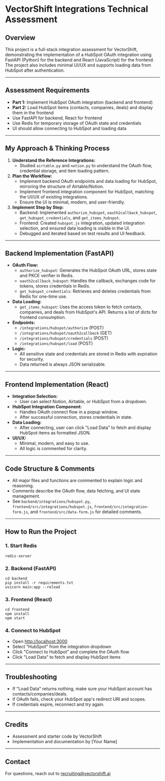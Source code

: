 # VectorShift Integrations Technical Assessment

## Overview

This project is a full-stack integration assessment for VectorShift, demonstrating the implementation of a HubSpot OAuth integration using FastAPI (Python) for the backend and React (JavaScript) for the frontend. The project also includes minimal UI/UX and supports loading data from HubSpot after authentication.

---

## Assessment Requirements

- **Part 1:** Implement HubSpot OAuth integration (backend and frontend)
- **Part 2:** Load HubSpot items (contacts, companies, deals) and display them in the frontend
- Use FastAPI for backend, React for frontend
- Use Redis for temporary storage of OAuth state and credentials
- UI should allow connecting to HubSpot and loading data

---

## My Approach & Thinking Process

1. **Understand the Reference Integrations:**
   - Studied `airtable.py` and `notion.py` to understand the OAuth flow, credential storage, and item loading pattern.
2. **Plan the Workflow:**
   - Implement backend OAuth endpoints and data loading for HubSpot, mirroring the structure of Airtable/Notion.
   - Implement frontend integration component for HubSpot, matching the UI/UX of existing integrations.
   - Ensure the UI is minimal, modern, and user-friendly.
3. **Implement Step by Step:**
   - Backend: Implemented `authorize_hubspot`, `oauth2callback_hubspot`, `get_hubspot_credentials`, and `get_items_hubspot`.
   - Frontend: Created `hubspot.js` integration, updated integration selection, and ensured data loading is visible in the UI.
   - Debugged and iterated based on test results and UI feedback.

---

## Backend Implementation (FastAPI)

- **OAuth Flow:**
  - `authorize_hubspot`: Generates the HubSpot OAuth URL, stores state and PKCE verifier in Redis.
  - `oauth2callback_hubspot`: Handles the callback, exchanges code for tokens, stores credentials in Redis.
  - `get_hubspot_credentials`: Retrieves and deletes credentials from Redis for one-time use.
- **Data Loading:**
  - `get_items_hubspot`: Uses the access token to fetch contacts, companies, and deals from HubSpot's API. Returns a list of dicts for frontend consumption.
- **Endpoints:**
  - `/integrations/hubspot/authorize` (POST)
  - `/integrations/hubspot/oauth2callback` (GET)
  - `/integrations/hubspot/credentials` (POST)
  - `/integrations/hubspot/load` (POST)
- **Logic:**
  - All sensitive state and credentials are stored in Redis with expiration for security.
  - Data returned is always JSON serializable.

---

## Frontend Implementation (React)

- **Integration Selection:**
  - User can select Notion, Airtable, or HubSpot from a dropdown.
- **HubSpot Integration Component:**
  - Handles OAuth connect flow in a popup window.
  - After successful connection, stores credentials in state.
- **Data Loading:**
  - After connecting, user can click "Load Data" to fetch and display HubSpot items as formatted JSON.
- **UI/UX:**
  - Minimal, modern, and easy to use.
  - All logic is commented for clarity.

---

## Code Structure & Comments

- All major files and functions are commented to explain logic and reasoning.
- Comments describe the OAuth flow, data fetching, and UI state management.
- See `backend/integrations/hubspot.py`, `frontend/src/integrations/hubspot.js`, `frontend/src/integration-form.js`, and `frontend/src/data-form.js` for detailed comments.

---

## How to Run the Project

### 1. **Start Redis**

```
redis-server
```

### 2. **Backend (FastAPI)**

```
cd backend
pip install -r requirements.txt
uvicorn main:app --reload
```

### 3. **Frontend (React)**

```
cd frontend
npm install
npm start
```

### 4. **Connect to HubSpot**

- Open [http://localhost:3000](http://localhost:3000)
- Select "HubSpot" from the integration dropdown
- Click "Connect to HubSpot" and complete the OAuth flow
- Click "Load Data" to fetch and display HubSpot items

---

## Troubleshooting

- If "Load Data" returns nothing, make sure your HubSpot account has contacts/companies/deals.
- If OAuth fails, check your HubSpot app's redirect URI and scopes.
- If credentials expire, reconnect and try again.

---

## Credits

- Assessment and starter code by VectorShift
- Implementation and documentation by [Your Name]

---

## Contact

For questions, reach out to recruiting@vectorshift.ai
